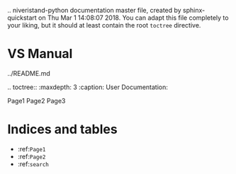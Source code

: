 .. niveristand-python documentation master file, created by
   sphinx-quickstart on Thu Mar  1 14:08:07 2018.
   You can adapt this file completely to your liking, but it should at least
   contain the root `toctree` directive.

VS Manual
==============================================

../README.md

.. toctree::
   :maxdepth: 3
   :caption: User Documentation:

   Page1
   Page2
   Page3



Indices and tables
==================

* :ref:`Page1`
* :ref:`Page2`
* :ref:`search`
